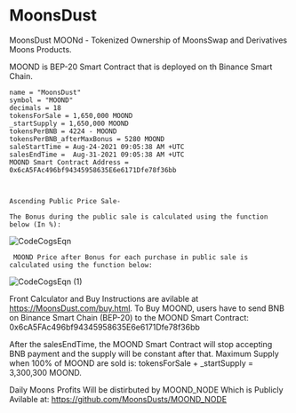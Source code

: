 # MoonsDust
MoonsDust MOONd - Tokenized Ownership of MoonsSwap and  Derivatives Moons Products.


MOOND is BEP-20 Smart Contract that is deployed on th Binance Smart Chain.


    name = "MoonsDust"
    symbol = "MOOND"
    decimals = 18 
    tokensForSale = 1,650,000 MOOND
    _startSupply = 1,650,000 MOOND
    tokensPerBNB = 4224 - MOOND
    tokensPerBNB_afterMaxBonus = 5280 MOOND
  	saleStartTime = Aug-24-2021 09:05:38 AM +UTC
    salesEndTime =  Aug-31-2021 09:05:38 AM +UTC
    MOOND Smart Contract Address = 0x6cA5FAc496bf94345958635E6e6171Dfe78f36bb
    
    
    
    Ascending Public Price Sale-
    
    The Bonus during the public sale is calculated using the function below (In %):
    
![CodeCogsEqn](https://user-images.githubusercontent.com/89069394/130441026-0f8b4cd2-eba2-487f-a37b-92af249f5058.gif)


     MOOND Price after Bonus for each purchase in public sale is calculated using the function below:
     
     

 ![CodeCogsEqn (1)](https://user-images.githubusercontent.com/89069394/130442994-5a2e79eb-8498-4b54-a388-af4eb92d3ec9.gif)
 
 
 
 Front Calculator and Buy Instructions are avilable at https://MoonsDust.com/buy.html.
 To Buy MOOND, users have to send BNB on Binance Smart Chain (BEP-20) to the MOOND Smart Contract:
 0x6cA5FAc496bf94345958635E6e6171Dfe78f36bb
 
 After the salesEndTime, the MOOND Smart Contract will stop accepting BNB payment and the supply will be constant after that.
 Maximum Supply when 100% of MOOND are sold is:  tokensForSale + _startSupply = 3,300,300 MOOND.
 
 
 
 
 Daily Moons Profits Will be distirbuted by  MOOND_NODE Which is Publicly Avilable at: https://github.com/MoonsDusts/MOOND_NODE

    
    
    
